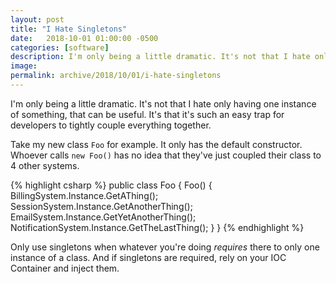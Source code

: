 ```yaml
---
layout: post
title: "I Hate Singletons"
date:   2018-10-01 01:00:00 -0500
categories: [software]
description: I'm only being a little dramatic. It's not that I hate only having one instance of something, that can be useful. It's that it's such an easy trap for developers to tightly couple everything together.
image: 
permalink: archive/2018/10/01/i-hate-singletons
---
```


I'm only being a little dramatic. It's not that I hate only having one instance of something, that can be useful. It's that it's such an easy trap for developers to tightly couple everything together.

Take my new class `Foo` for example. It only has the default constructor. Whoever calls `new Foo()` has no idea that they've just coupled their class to 4 other systems.

{% highlight csharp %}
public class Foo
{
    Foo()
    {
        BillingSystem.Instance.GetAThing();
        SessionSystem.Instance.GetAnotherThing();
        EmailSystem.Instance.GetYetAnotherThing();
        NotificationSystem.Instance.GetTheLastThing();
    }
}
{% endhighlight %}

Only use singletons when whatever you're doing _requires_ there to only one instance of a class. And if singletons are required, rely on your IOC Container and inject them.